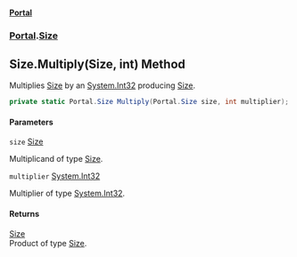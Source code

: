 #### [Portal](index.md 'index')
### [Portal](Portal.md 'Portal').[Size](Size.md 'Portal.Size')

## Size.Multiply(Size, int) Method

Multiplies [Size](Size.md 'Portal.Size') by an [System.Int32](https://docs.microsoft.com/en-us/dotnet/api/System.Int32 'System.Int32') producing [Size](Size.md 'Portal.Size').

```csharp
private static Portal.Size Multiply(Portal.Size size, int multiplier);
```
#### Parameters

<a name='Portal.Size.Multiply(Portal.Size,int).size'></a>

`size` [Size](Size.md 'Portal.Size')

Multiplicand of type [Size](Size.md 'Portal.Size').

<a name='Portal.Size.Multiply(Portal.Size,int).multiplier'></a>

`multiplier` [System.Int32](https://docs.microsoft.com/en-us/dotnet/api/System.Int32 'System.Int32')

Multiplier of type [System.Int32](https://docs.microsoft.com/en-us/dotnet/api/System.Int32 'System.Int32').

#### Returns
[Size](Size.md 'Portal.Size')  
Product of type [Size](Size.md 'Portal.Size').